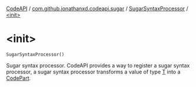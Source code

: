 [CodeAPI](../../index.md) / [com.github.jonathanxd.codeapi.sugar](../index.md) / [SugarSyntaxProcessor](index.md) / [&lt;init&gt;](.)

# &lt;init&gt;

`SugarSyntaxProcessor()`

Sugar syntax processor. CodeAPI provides a way to register a sugar syntax processor, a sugar
syntax processor transforms a value of type [T](#) into a [CodePart](../../com.github.jonathanxd.codeapi/-code-part/index.md).

